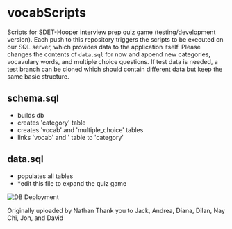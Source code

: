 # vocabScripts
Scripts for SDET-Hooper interview prep quiz game (testing/development version).
Each push to this repository triggers the scripts to be executed on our SQL server, which provides data to the application itself.
Please changes the contents of `data.sql` for now and append new categories, vocavulary words, and multiple choice questions.
If test data is needed, a test branch can be cloned which should contain different data but keep the same basic structure.

## schema.sql
- builds db
- creates 'category' table
- creates 'vocab' and 'multiple_choice' tables
- links 'vocab' and ' table to 'category'

## data.sql
- populates all tables
- *edit this file to expand the quiz game 

![DB Deployment](https://user-images.githubusercontent.com/103597670/187296955-d664927e-c1d7-40a2-8f11-7d776b5167f3.png)

Originally uploaded by Nathan
Thank you to Jack, Andrea, Diana, Dilan, Nay Chi, Jon, and David
